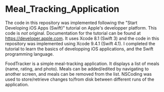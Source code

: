 # Meal_Tracking_Application

The code in this repository was implemented following the "Start Developing iOS Apps (Swift)" tutorial on Apple's developper platform. This code is *not* original. Documentation for the tutorial can be found at https://developer.apple.com. It uses Xcode 8.1 (Swift 3) and the code in this repository was implemented using Xcode 9.4.1 (Swift 4.1). I completed the tutorial to learn the basics of developping iOS applications, and the Swift programming language.

FoodTracker is a simple meal-tracking application. It displays a list of meals (name, rating, and photo). Meals can be added/edited by navigating to another screen, and meals can be removed from the list. NSCoding was used to store/retrieve changes to/from disk between different runs of the application.